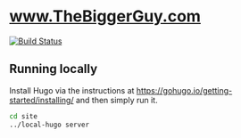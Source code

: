 # www.TheBiggerGuy.com
[![Build Status](https://travis-ci.org/TheBiggerGuy/com.thebiggerguy.www.svg?branch=master)](https://travis-ci.org/TheBiggerGuy/com.thebiggerguy.www)

## Running locally
Install Hugo via the instructions at https://gohugo.io/getting-started/installing/ and then simply run it.

```bash
cd site
../local-hugo server
```

